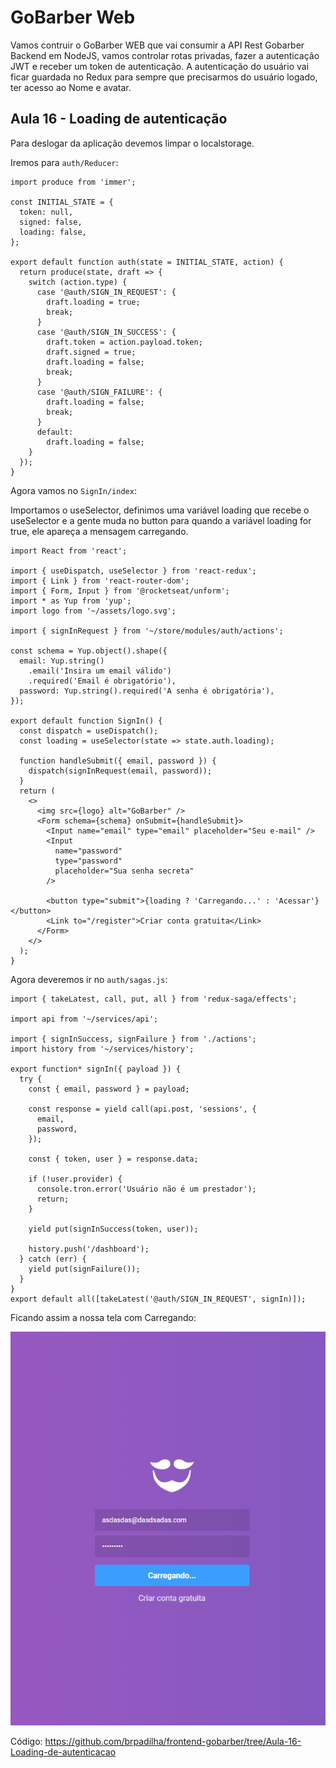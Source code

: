 # GoBarber Web

Vamos contruir o GoBarber WEB que vai consumir a API Rest Gobarber Backend em NodeJS, vamos controlar rotas privadas, fazer a autenticação JWT e receber um token de autenticação. A autenticação do usuário vai ficar guardada no Redux para sempre que precisarmos do usuário logado, ter acesso ao Nome e avatar.

## Aula 16 - Loading de autenticação

Para deslogar da aplicação devemos limpar o localstorage.

Iremos para `auth/Reducer`:

```
import produce from 'immer';

const INITIAL_STATE = {
  token: null,
  signed: false,
  loading: false,
};

export default function auth(state = INITIAL_STATE, action) {
  return produce(state, draft => {
    switch (action.type) {
      case '@auth/SIGN_IN_REQUEST': {
        draft.loading = true;
        break;
      }
      case '@auth/SIGN_IN_SUCCESS': {
        draft.token = action.payload.token;
        draft.signed = true;
        draft.loading = false;
        break;
      }
      case '@auth/SIGN_FAILURE': {
        draft.loading = false;
        break;
      }
      default:
        draft.loading = false;
    }
  });
}
```

Agora vamos no `SignIn/index`:

Importamos o useSelector, definimos uma variável loading que recebe o useSelector e a gente muda no button para quando a variável loading for true, ele apareça a mensagem carregando.

```
import React from 'react';

import { useDispatch, useSelector } from 'react-redux';
import { Link } from 'react-router-dom';
import { Form, Input } from '@rocketseat/unform';
import * as Yup from 'yup';
import logo from '~/assets/logo.svg';

import { signInRequest } from '~/store/modules/auth/actions';

const schema = Yup.object().shape({
  email: Yup.string()
    .email('Insira um email válido')
    .required('Email é obrigatório'),
  password: Yup.string().required('A senha é obrigatória'),
});

export default function SignIn() {
  const dispatch = useDispatch();
  const loading = useSelector(state => state.auth.loading);

  function handleSubmit({ email, password }) {
    dispatch(signInRequest(email, password));
  }
  return (
    <>
      <img src={logo} alt="GoBarber" />
      <Form schema={schema} onSubmit={handleSubmit}>
        <Input name="email" type="email" placeholder="Seu e-mail" />
        <Input
          name="password"
          type="password"
          placeholder="Sua senha secreta"
        />

        <button type="submit">{loading ? 'Carregando...' : 'Acessar'}</button>
        <Link to="/register">Criar conta gratuita</Link>
      </Form>
    </>
  );
}
```

Agora deveremos ir no `auth/sagas.js`:

```
import { takeLatest, call, put, all } from 'redux-saga/effects';

import api from '~/services/api';

import { signInSuccess, signFailure } from './actions';
import history from '~/services/history';

export function* signIn({ payload }) {
  try {
    const { email, password } = payload;

    const response = yield call(api.post, 'sessions', {
      email,
      password,
    });

    const { token, user } = response.data;

    if (!user.provider) {
      console.tron.error('Usuário não é um prestador');
      return;
    }

    yield put(signInSuccess(token, user));

    history.push('/dashboard');
  } catch (err) {
    yield put(signFailure());
  }
}
export default all([takeLatest('@auth/SIGN_IN_REQUEST', signIn)]);
```

Ficando assim a nossa tela com Carregando:

![](imgs/trees/aula-16/loading.png 'Loading')

Código: https://github.com/brpadilha/frontend-gobarber/tree/Aula-16-Loading-de-autenticacao
